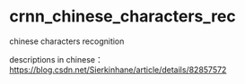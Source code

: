 # crnn_chinese_characters_rec
chinese characters recognition

descriptions in chinese：https://blog.csdn.net/Sierkinhane/article/details/82857572

